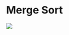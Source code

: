 # Merge Sort

<a href="https://github.com/mvillafuertem/merge-sort/actions?query=workflow%3A%22scalaci%22">
  <img src="https://github.com/mvillafuertem/merge-sort/workflows/scalaci/badge.svg"/>
</a>  
